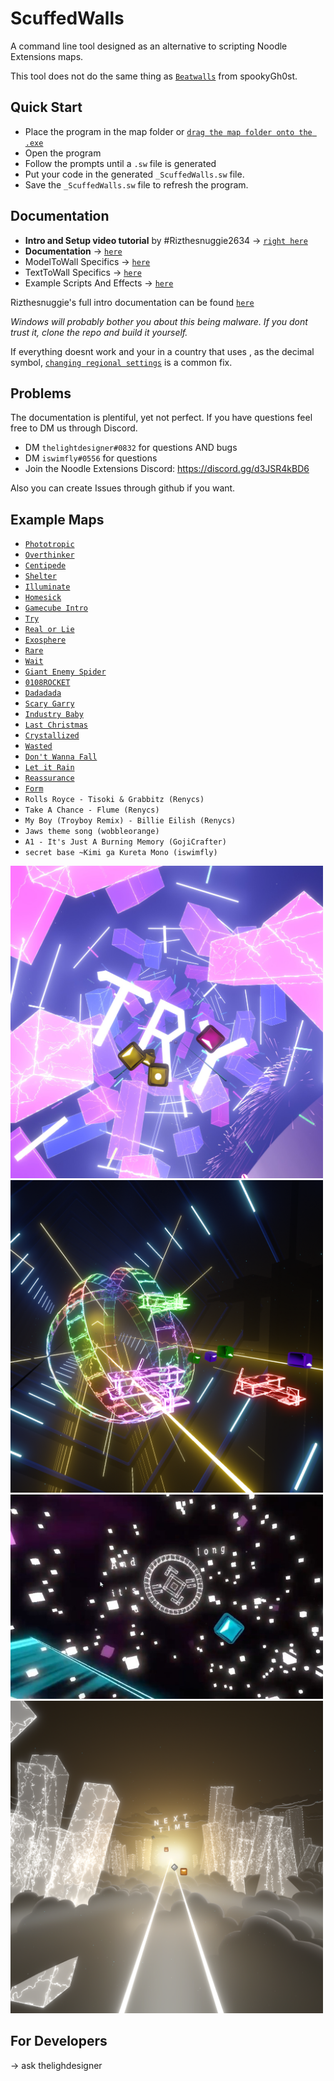 # ScuffedWalls
A command line tool designed as an alternative to scripting Noodle Extensions maps. 

This tool does not do the same thing as [`Beatwalls`](https://github.com/spookyGh0st/beatwalls) from spookyGh0st.
 
## Quick Start
  - Place the program in the map folder or [`drag the map folder onto the .exe`](https://drive.google.com/file/d/154HyzH-xqE7AuoDrKM9p0_MZtH_f-F_r/view?usp=sharing)
  - Open the program
  - Follow the prompts until a `.sw` file is generated
  - Put your code in the generated `_ScuffedWalls.sw` file. 
  - Save the `_ScuffedWalls.sw` file to refresh the program.

## Documentation

 - **Intro and Setup video tutorial** by #Rizthesnuggie2634 -> [`right here`](https://youtu.be/RrcQRQfaXAI)
 - **Documentation** -> [`here`](Functions.md)
 - ModelToWall Specifics -> [`here`](Blender%20Project.md)
 - TextToWall Specifics -> [`here`](TextToWall.md) 
 - Example Scripts And Effects -> [`here`](Example%20Functions.md)
 
 Rizthesnuggie's full intro documentation can be found [`here`](https://drive.google.com/drive/folders/1aAUuv8Ycmf2LdSRvKYhfThY2tQhZxFYS?usp=sharing)
 
 
*Windows will probably bother you about this being malware. If you dont trust it, clone the repo and build it yourself.*

If everything doesnt work and your in a country that uses , as the decimal symbol, [`changing regional settings`](Images/regional.png) is a common fix.

## Problems 

The documentation is plentiful, yet not perfect. If you have questions feel free to DM us through Discord.
 - DM `thelightdesigner#0832` for questions AND bugs
 - DM `iswimfly#0556` for questions 
 - Join the Noodle Extensions Discord: https://discord.gg/d3JSR4kBD6
 
Also you can create Issues through github if you want.
 
## Example Maps

 - [`Phototropic`](https://www.youtube.com/watch?v=Bp1w2SPBRHE) 
 - [`Overthinker`](https://www.youtube.com/watch?v=PYvPg2J73Jw)
 - [`Centipede`](https://www.youtube.com/watch?v=rkcK2gJZTfs&t=82s)
 - [`Shelter`](https://www.youtube.com/watch?v=a4zSCDYRwAQ)
 - [`Illuminate`](https://www.youtube.com/watch?v=lFL3Gjy15oc&t=1s)
 - [`Homesick`](https://www.youtube.com/watch?v=St3fSqj8SXc)
 - [`Gamecube Intro`](https://www.youtube.com/watch?v=0SVRM0cmUVE)
 - [`Try`](https://www.youtube.com/watch?v=fO4Z6OG5w_I)
 - [`Real or Lie`](https://www.youtube.com/watch?v=59X3Qb78-Es)
 - [`Exosphere`](https://www.youtube.com/watch?v=698L0vSI0no)
 - [`Rare`](https://www.youtube.com/watch?v=fQpDYL0If7U)
 - [`Wait`](https://www.youtube.com/watch?v=FLstEOwle08)
 - [`Giant Enemy Spider`](https://www.youtube.com/watch?v=SntUgEmF9UQ)
 - [`0108ROCKET`](https://www.youtube.com/watch?v=YtHnIqrLW1s)
 - [`Dadadada`](https://www.youtube.com/watch?v=vJlGANqWn2U)
 - [`Scary Garry`](https://www.youtube.com/watch?v=Pw5GfyzEWNU)
 - [`Industry Baby`](https://www.youtube.com/watch?v=vtNGsJnHRD4)
 - [`Last Christmas`](https://www.youtube.com/watch?v=kcKMgOnlyis)
 - [`Crystallized`](https://youtu.be/TnvvoApz4zg)
 - [`Wasted`](https://www.youtube.com/watch?v=TTqqOfxKLEI)
 - [`Don't Wanna Fall`](https://youtu.be/unjtFxjYHH4)
 - [`Let it Rain`](https://youtu.be/sQUd3LIQP1M)
 - [`Reassurance`](https://www.youtube.com/watch?v=c5mail8zQjo)
 - [`Form`](https://www.youtube.com/watch?v=zZuZibgRMkg)
 - `Rolls Royce - Tisoki & Grabbitz (Renycs)`
 - `Take A Chance - Flume (Renycs)`
 - `My Boy (Troyboy Remix) - Billie Eilish (Renycs)`
 - `Jaws theme song (wobbleorange)`
 - `A1 - It's Just A Burning Memory (GojiCrafter)`
 - `secret base ~Kimi ga Kureta Mono (iswimfly)`

<img src="Images/ReadMe/Try.jpg" alt="Try" width="500"/>

<img src="Images/ReadMe/orb.png" alt="Try" width="500"/>

<img src="Images/ReadMe/shelter.jpg" alt="Try" width="500"/>

<img src="Images/ReadMe/swifterilluminate.png" alt="Try" width="500"/>

## For Developers

-> ask thelighdesigner
